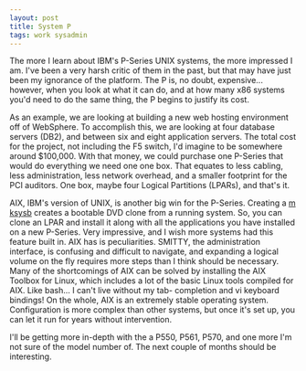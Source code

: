 ```yaml
--- 
layout: post
title: System P
tags: work sysadmin
---
```


The more I learn about IBM's P-Series UNIX systems, the more impressed I am.  I've been a very harsh critic of them in the past, but that may have just been my ignorance of the platform. The P is, no doubt, expensive... however, when you look at what it can do, and at how many x86 systems you'd need to do the same thing, the P begins to justify its cost.
  
As an example, we are looking at building a new web hosting environment off of WebSphere. To accomplish this, we are looking at four database servers (DB2), and between six and eight application servers. The total cost for the project, not including the F5 switch, I'd imagine to be somewhere around $100,000. With that money, we could purchase one P-Series that would do everything we need one one box. That equates to less cabling, less administration, less network overhead, and a smaller footprint for the PCI auditors. One box, maybe four Logical Partitions (LPARs), and that's it.
  
AIX, IBM's version of UNIX, is another big win for the P-Series. Creating a [m ksysb][1] creates a bootable DVD clone from a running system. So, you can clone an LPAR and install it along with all the applications you have installed on a new P-Series. Very impressive, and I wish more systems had this feature built in. AIX has is peculiarities. SMITTY, the administration interface, is confusing and difficult to navigate, and expanding a logical volume on the fly requires more steps than I think should be necessary. Many of the shortcomings of AIX can be solved by installing the AIX Toolbox for Linux, which includes a lot of the basic Linux tools compiled for AIX. Like bash... I can't live without my tab- completion and vi keyboard bindings! On the whole, AIX is an extremely stable operating system. Configuration is more complex than other systems, but once it's set up, you can let it run for years without intervention.
  
I'll be getting more in-depth with the a P550, P561, P570, and one more I'm not sure of the model number of. The next couple of months should be interesting.  

[1]: http://publib.boulder.ibm.com/infocenter/clresctr/vxrx/index.jsp?topic=/com.ibm.cluster.csm16010.install.doc/am7il_mksysb.html
